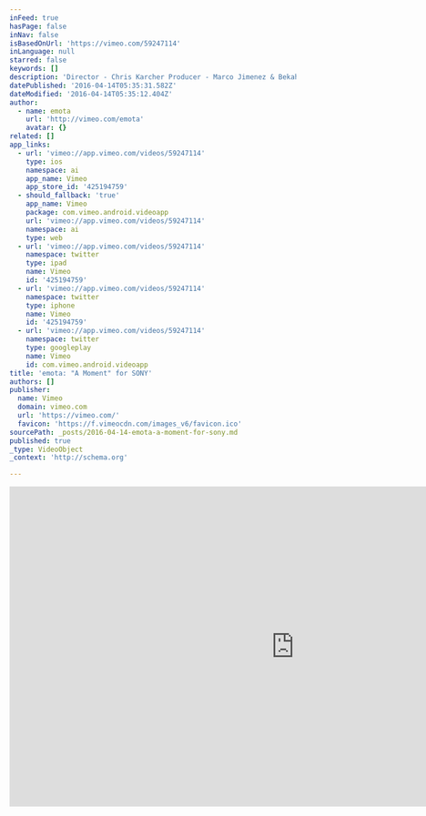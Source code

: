 ```yaml
---
inFeed: true
hasPage: false
inNav: false
isBasedOnUrl: 'https://vimeo.com/59247114'
inLanguage: null
starred: false
keywords: []
description: 'Director - Chris Karcher Producer - Marco Jimenez & Bekah Christie Music Artist - Shadows_On_Stars Music Title - When_it_Builds emota: Sony Electronics approached emota with a challenge to bring their new brand aesthetic to life in an attention getting video.'
datePublished: '2016-04-14T05:35:31.582Z'
dateModified: '2016-04-14T05:35:12.404Z'
author:
  - name: emota
    url: 'http://vimeo.com/emota'
    avatar: {}
related: []
app_links:
  - url: 'vimeo://app.vimeo.com/videos/59247114'
    type: ios
    namespace: ai
    app_name: Vimeo
    app_store_id: '425194759'
  - should_fallback: 'true'
    app_name: Vimeo
    package: com.vimeo.android.videoapp
    url: 'vimeo://app.vimeo.com/videos/59247114'
    namespace: ai
    type: web
  - url: 'vimeo://app.vimeo.com/videos/59247114'
    namespace: twitter
    type: ipad
    name: Vimeo
    id: '425194759'
  - url: 'vimeo://app.vimeo.com/videos/59247114'
    namespace: twitter
    type: iphone
    name: Vimeo
    id: '425194759'
  - url: 'vimeo://app.vimeo.com/videos/59247114'
    namespace: twitter
    type: googleplay
    name: Vimeo
    id: com.vimeo.android.videoapp
title: 'emota: "A Moment" for SONY'
authors: []
publisher:
  name: Vimeo
  domain: vimeo.com
  url: 'https://vimeo.com/'
  favicon: 'https://f.vimeocdn.com/images_v6/favicon.ico'
sourcePath: _posts/2016-04-14-emota-a-moment-for-sony.md
published: true
_type: VideoObject
_context: 'http://schema.org'

---
```

<iframe src="https://cdn.embedly.com/widgets/media.html?src=https%3A%2F%2Fplayer.vimeo.com%2Fvideo%2F59247114&amp;url=https%3A%2F%2Fvimeo.com%2F59247114&amp;image=http%3A%2F%2Fi.vimeocdn.com%2Fvideo%2F417421000_1280.jpg&amp;key=b7d04c9b404c499eba89ee7072e1c4f7&amp;type=text%2Fhtml&amp;schema=vimeo" width="1000" height="563" scrolling="no" frameborder="0" allowfullscreen="allowfullscreen" style=""></iframe>